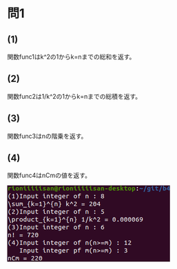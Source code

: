 # 問1
## (1)
関数func1はk^2の1からk=nまでの総和を返す。
## (2)
関数func2は1/k^2の1からk=nまでの総積を返す。
## (3)
関数func3はnの階乗を返す。
## (4)
関数func4はnCmの値を返す。

![Image of Q1](images/Q1.png)
